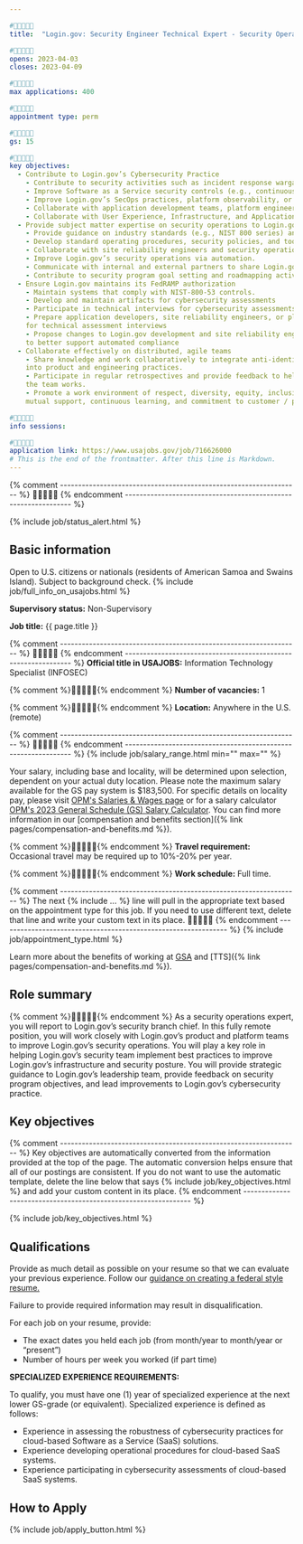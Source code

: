 ```yaml
---

#🔻🔻🔻🔻🔻
title:  "Login.gov: Security Engineer Technical Expert - Security Operations"

#🔻🔻🔻🔻🔻
opens: 2023-04-03
closes: 2023-04-09

#🔻🔻🔻🔻🔻
max applications: 400

#🔻🔻🔻🔻🔻
appointment type: perm

#🔻🔻🔻🔻🔻
gs: 15

#🔻🔻🔻🔻🔻
key objectives:
  - Contribute to Login.gov’s Cybersecurity Practice
    - Contribute to security activities such as incident response wargames, infrastructure change review, or static and dynamic code scans and analysis.
    - Improve Software as a Service security controls (e.g., continuous monitoring, logging, incident response, auditing, forensics, access management).
    - Improve Login.gov’s SecOps practices, platform observability, or tooling.
    - Collaborate with application development teams, platform engineers, and Security Operations Center (SOC) engineers to build and implement security in an open source, live services environment.
    - Collaborate with User Experience, Infrastructure, and Application Developer Engineers to ensure changes to Login.gov’s product or infrastructure do not negatively impact security.
  - Provide subject matter expertise on security operations to Login.gov leadership
    - Provide guidance on industry standards (e.g., NIST 800 series) and best practices to security operations engineers and site reliability engineers.
    - Develop standard operating procedures, security policies, and tooling to improve the cybersecurity posture of Login.gov’s cloud platform.
    - Collaborate with site reliability engineers and security operations engineers to enhance cloud platform security operations.
    - Improve Login.gov’s security operations via automation.
    - Communicate with internal and external partners to share Login.gov’s security posture, risk, and operational processes. 
    - Contribute to security program goal setting and roadmapping activities.
  - Ensure Login.gov maintains its FedRAMP authorization
    - Maintain systems that comply with NIST-800-53 controls. 
    - Develop and maintain artifacts for cybersecurity assessments 
    - Participate in technical interviews for cybersecurity assessments
    - Prepare application developers, site reliability engineers, or platform engineers 
    for technical assessment interviews
    - Propose changes to Login.gov development and site reliability engineering practices 
    to better support automated compliance
  - Collaborate effectively on distributed, agile teams
    - Share knowledge and work collaboratively to integrate anti-identity fraud principles 
    into product and engineering practices. 
    - Participate in regular retrospectives and provide feedback to help improve the way 
    the team works.
    - Promote a work environment of respect, diversity, equity, inclusion, accessibility, 
    mutual support, continuous learning, and commitment to customer / partner needs. 

#🔻🔻🔻🔻🔻
info sessions:

#🔻🔻🔻🔻🔻
application link: https://www.usajobs.gov/job/716626000
# This is the end of the frontmatter. After this line is Markdown.
---
```


{% comment ------------------------------------------------------------------ %}
🔻🔻🔻🔻🔻
{% endcomment --------------------------------------------------------------- %}

{% include job/status_alert.html %}

## Basic information

Open to U.S. citizens or nationals (residents of American Samoa and Swains
Island). Subject to background check. {% include job/full_info_on_usajobs.html %}

**Supervisory status:** Non-Supervisory

**Job title:** {{ page.title }}

{% comment ------------------------------------------------------------------ %}
🔻🔻🔻🔻🔻
{% endcomment --------------------------------------------------------------- %}
**Official title in USAJOBS:** Information Technology Specialist (INFOSEC)

{% comment %}🔻🔻🔻🔻🔻{% endcomment %}
**Number of vacancies:** 1

{% comment %}🔻🔻🔻🔻🔻{% endcomment %}
**Location:** Anywhere in the U.S. (remote)

{% comment ------------------------------------------------------------------ %}
🔻🔻🔻🔻🔻
{% endcomment --------------------------------------------------------------- %}
{% include job/salary_range.html min="" max="" %}

Your salary, including base and locality, will be determined upon selection,
dependent on your actual duty location. Please note the maximum salary available
for the GS pay system is $183,500. For specific details on locality pay, please
visit [OPM's Salaries & Wages page](https://www.opm.gov/policy-data-oversight/pay-leave/salaries-wages/)
or for a salary calculator
[OPM's 2023 General Schedule (GS) Salary Calculator](https://www.opm.gov/policy-data-oversight/pay-leave/salaries-wages/2023/general-schedule-gs-salary-calculator/). You can find more
information in our
[compensation and benefits section]({% link pages/compensation-and-benefits.md %}).

{% comment %}🔻🔻🔻🔻🔻{% endcomment %}
**Travel requirement:**
Occasional travel may be required up to 10%-20% per year.

{% comment %}🔻🔻🔻🔻🔻{% endcomment %}
**Work schedule:**
Full time.

{% comment ------------------------------------------------------------------ %}
The next {% include ... %} line will pull in the appropriate text based on the
appointment type for this job. If you need to use different text, delete that
line and write your custom text in its place.
🔻🔻🔻🔻🔻
{% endcomment --------------------------------------------------------------- %}
{% include job/appointment_type.html %}

Learn more about the benefits of working at
[GSA](https://www.gsa.gov/portal/category/26702) and
[TTS]({% link pages/compensation-and-benefits.md %}).

## Role summary

{% comment %}🔻🔻🔻🔻🔻{% endcomment %}
As a security operations expert, you will report to Login.gov’s security branch chief. 
In this fully remote position, you will work closely with Login.gov’s product and 
platform teams to improve Login.gov’s security operations. You will play a key role 
in helping Login.gov’s security team implement best practices to improve Login.gov’s 
infrastructure and security posture. You will provide strategic guidance to Login.gov’s 
leadership team, provide feedback on security program objectives, and lead improvements 
to Login.gov’s cybersecurity practice.


## Key objectives

{% comment ------------------------------------------------------------------ %}
Key objectives are automatically converted from the information provided at the
top of the page. The automatic conversion helps ensure that all of our postings
are consistent. If you do not want to use the automatic template, delete the
line below that says {% include job/key_objectives.html %} and add your custom
content in its place.
{% endcomment --------------------------------------------------------------- %}

{% include job/key_objectives.html %}

## Qualifications

Provide as much detail as possible on your resume so that we can evaluate your
previous experience. Follow our
[guidance on creating a federal style resume.](https://join.tts.gsa.gov/resume/)

Failure to provide required information may result in disqualification.

For each job on your resume, provide:

- The exact dates you held each job (from month/year to month/year or “present”)
- Number of hours per week you worked (if part time)

**SPECIALIZED EXPERIENCE REQUIREMENTS:**

To qualify, you must have one (1) year of specialized experience at the next
lower GS-grade (or equivalent). Specialized experience is defined as follows:

- Experience in assessing the robustness of cybersecurity practices for cloud-based 
Software as a Service (SaaS) solutions.
- Experience developing operational procedures for cloud-based SaaS systems.
- Experience participating in cybersecurity assessments of cloud-based SaaS systems.


## How to Apply

{% include job/apply_button.html %}
